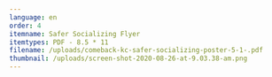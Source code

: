 ```yaml
---
language: en
order: 4
itemname: Safer Socializing Flyer
itemtypes: PDF - 8.5 * 11
filename: /uploads/comeback-kc-safer-socializing-poster-5-1-.pdf
thumbnail: /uploads/screen-shot-2020-08-26-at-9.03.38-am.png
---
```

